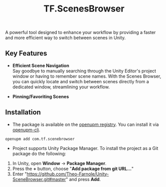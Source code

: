 <h1 align="center">TF.ScenesBrowser</h1>
<br>

A powerful tool designed to enhance your workflow by providing a faster and more efficient way to switch between scenes in Unity. 

## Key Features

- **Efficient Scene Navigation**     
Say goodbye to manually searching through the Unity Editor's project window or having to remember scene names. With the Scenes Browser, you can quickly locate and switch between scenes directly from a dedicated window, streamlining your workflow.

- **Pinning/Favoriting Scenes**

## Installation

- The package is available on the [openupm registry](https://openupm.com). You can install it via [openupm-cli](https://github.com/openupm/openupm-cli).
```
openupm add com.tf.scenebrowser
```

- Project supports Unity Package Manager. To install the project as a Git package do the following:
1. In Unity, open **Window** -> **Package Manager**.   
2. Press the **+** button, choose "**Add package from git URL...**"   
3. Enter "https://github.com/Theo-Farnole/Unity-SceneBrowser.git#master" and press **Add**.   
